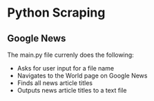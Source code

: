 # Python Scraping

## Google News
The main.py file currenly does the following:
- Asks for user input for a file name
- Navigates to the World page on Google News
- Finds all news article titles
- Outputs news article titles to a text file